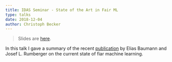 ```yaml
---
title: IDAS Seminar - State of the Art in Fair ML
type: talks
date: 2018-12-04
author: Christoph Becker
---
```


> Slides are [here](/assets/talk_idas_fair_ml.pdf).

In this talk I gave a summary of the recent [publication](https://arxiv.org/abs/1811.09539v1) by Elias Baumann and Josef L. Rumberger on the current state of fiar machine learning.

